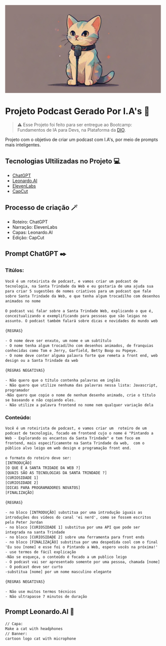 <div align="center">
  <img src="/Assets/Banner.png" alt="Banner" title="Banner">
</div>

# Projeto Podcast Gerado Por I.A's 🤖
> ⚠️ Esse Projeto foi feito para ser entregue ao Bootcamp: Fundamentos de IA para Devs, na Plataforma da [DIO](https://www.dio.me/).

Projeto com o objetivo de criar um podcast com I.A's, por meio de prompts mais inteligentes.
## Tecnologias Ultilizadas no Projeto 💻
- [ChatGPT](https://chat.openai.com/)
- [Leonardo.AI](https://leonardo.ai/)
- [ElevenLabs](https://elevenlabs.io/)
- [CapCut](https://www.capcut.com/pt-br/)

## Processo de criação 🪄
- Roteiro: ChatGPT
- Narração: ElevenLabs
- Capas: Leonardo.AI
- Edição: CapCut

## Prompt ChatGPT ✒️

### Titúlos:
```
Você é um roteirista de podcast, e vamos criar um podcast de tecnologia, na Santa Trindade da Web e eu gostaria de uma ajuda sua para criar 5 sugestões de nomes criativos para um podcast que fale sobre Santa Trindade da Web, e que tenha algum trocadilho com desenhos animados no nome

O podcast vai falar sobre a Santa Trindade Web, explicando o que é, conceitualizando e exemplificando para pessoas que são leigas no assunto. O podcast também falará sobre dicas e novidades do mundo web

{REGRAS}

- O nome deve ser enxuto, um nome e um subtítulo
- O nome tenha algum trocadilho com desenhos animados, de franquias conhecidas como Tom e Jerry, Garfield, Betty Boop ou Popeye.
- O nome deve conter alguma palavra forte que remeta a front end, web design ou a Santa Trindade da web

{REGRAS NEGATIVAS}

- Não quero que o título contenha palavras em inglês
- Não quero que utilize nenhuma das palavras nessa lista: Javascript, programador
-Não quero que copie o nome de nenhum desenho animado, crie o título se baseando e não copiando eles.
- Não utilize a palavra frontend no nome nem qualquer variação dela
```
### Conteúdo: 
``` 
Você é um roteirista de podcast, e vamos criar um  roteiro de um podcast de tecnologia, focado em frontend cujo o nome é "Pintando a Web - Explorando os encantos da Santa Trindade" e tem foco em frontend, mais especificamente na Santa Trindade da web,  com o público alvo leigo em web design e programação front end.

o formato do roteiro deve ser:
[INTRODUÇÃO]
[O QUE É A SANTA TRIDADE DA WEB ?]
[QUAIS SÃO AS TECNOLOGIAS DA SANTA TRINDADE ?]
[CURIOSIDADE 1]
[CURIOSIDADE 2]
[DICAS PARA PROGRAMADORES NOVATOS]
[FINALIZAÇÃO]

{REGRAS}

- no bloco [INTRODUÇÃO] substitua por uma introdução iguais as introduções dos vídeos do canal 'ei nerd', como se fossem escritos pelo Peter Jordan
- no bloco [CURIOSIDADE 1] substitua por uma API que pode ser integrada na santa Trindade
- no bloco [CURIOSIDADE 2] sobre uma ferramenta para front ends
- no bloco [FINALIZAÇÃO] substitua por uma despedida cool com o final 'Eu sou [nome] e esse foi o Pintando a Web, espero vocês na próxima!'
- use termos de fácil explicação
-Não se esqueça, o conteúdo é focado a um publico leigo
- O podcast vai ser apresentado somente por uma pessoa, chamada [nome]
- O podcast deve ser curto
-substitua [nome] por um nome masculino elegante

{REGRAS NEGATIVAS}

- Não use muitos termos técnicos
- Não ultrapasse 7 minutos de duração
```

## Prompt Leonardo.AI 🎨
``` 
// Capa:
Make a cat with headphones
// Banner:
cartoon logo cat with microphone
```
